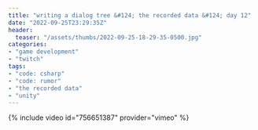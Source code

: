 ```yaml
---
title: "writing a dialog tree &#124; the recorded data &#124; day 12"
date: "2022-09-25T23:29:35Z"
header:
  teaser: "/assets/thumbs/2022-09-25-18-29-35-0500.jpg"
categories:
- "game development"
- "twitch"
tags:
- "code: csharp"
- "code: rumor"
- "the recorded data"
- "unity"
---
```

{% include video id="756651387" provider="vimeo" %}
